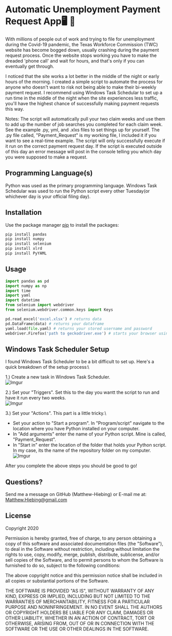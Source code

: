 # Automatic Unemployment Payment Request App:desktop_computer: :briefcase:
With millions of people out of work and trying to file for unemployment during the Covid-19 pandemic, the Texas Workforce Commission (TWC) website has become bogged down, usually crashing during the payment request process. Once the website stops working you have to make the dreaded 'phone call' and wait for hours, and that's only if you can eventually get through.

I noticed that the site works a lot better in the middle of the night or early hours of the morning.  I created a simple script to automate the process for anyone who doesn't want to risk not being able to make their bi-weekly payment request.  I recommend using Windows Task Schedular to set up a run time in the middle of the night when the site experiences less traffic, you'll have the highest chance of successfully making payment requests this way.

Notes:
The script will automatically pull your two claim weeks and use them to add up the number of job searches you completed for each claim week.
See the example .py, yml, and .xlxs files to set things up for yourself.  The .py file called, "Payment_Request" is my working file, I included it if you want to see a real-time example.  The script will only successfully execute if it run on the correct payment request day.  If the script is executed outside of this day an error message will post in the console telling you which day you were supposed to make a request.
 
## Programming Language(s)
Python was used as the primary programming language.
Windows Task Schedular was used to run the Python script every other Tuesday(or whichever day is your official filing day).


## Installation
Use the package manager [pip](https://pip.pypa.io/en/stable/) to install the packages:

```bash
pip install pandas
pip install numpy
pip install selenium
pip install xlrd
pip install PyYAML
```

## Usage
```python
import pandas as pd
import numpy as np
import time
import yaml
import datetime
from selenium import webdriver
from selenium.webdriver.common.keys import Keys

pd.read_excel('excel.xlsx') # returns data
pd.DataFrame(data) # returns your dataframe
yaml.load(file.yaml) # returns your stored username and password
webdriver.Firefox('path to geckodriver.exe') # starts your browser using geckodriver.exe
```

## Windows Task Scheduler Setup
I found Windows Task Scheduler to be a bit difficult to set up.  Here's a quick breakdown of the setup process:\

1.) Create a new task in Windows Task Scheduler.\
![Imgur](https://i.imgur.com/wCeQ3HF.jpg)

2.) Set your "Triggers".  Set this to the day you wantt the script to run and have it run every two weeks.\
![Imgur](https://i.imgur.com/NHVgAgo.png)

3.) Set your "Actions".  This part is a little tricky.\
* Set your action to "Start a program".  In "Program/script" navigate to the location where you have Python installed on your computer.
* In "Add arguments" enter the name of your Python script.  Mine is called, "Payment_Request".
* In "Start in" enter the location of the folder that holds your Python script.  In my case, its the name of the repository folder on my computer.\
![Imgur](https://i.imgur.com/WLpDRHv.png)

After you complete the above steps you should be good to go!

## Questions?
Send me a message on GitHub (Matthew-Hiebing) or E-mail me at: Matthew.Hiebing@gmail.com

## License
Copyright 2020

Permission is hereby granted, free of charge, to any person obtaining a copy of this software and associated documentation files (the "Software"), to deal in the Software without restriction, including without limitation the rights to use, copy, modify, merge, publish, distribute, sublicense, and/or sell copies of the Software, and to permit persons to whom the Software is furnished to do so, subject to the following conditions:

The above copyright notice and this permission notice shall be included in all copies or substantial portions of the Software.

THE SOFTWARE IS PROVIDED "AS IS", WITHOUT WARRANTY OF ANY KIND, EXPRESS OR IMPLIED, INCLUDING BUT NOT LIMITED TO THE WARRANTIES OF MERCHANTABILITY, FITNESS FOR A PARTICULAR PURPOSE AND NONINFRINGEMENT. IN NO EVENT SHALL THE AUTHORS OR COPYRIGHT HOLDERS BE LIABLE FOR ANY CLAIM, DAMAGES OR OTHER LIABILITY, WHETHER IN AN ACTION OF CONTRACT, TORT OR OTHERWISE, ARISING FROM, OUT OF OR IN CONNECTION WITH THE SOFTWARE OR THE USE OR OTHER DEALINGS IN THE SOFTWARE.

